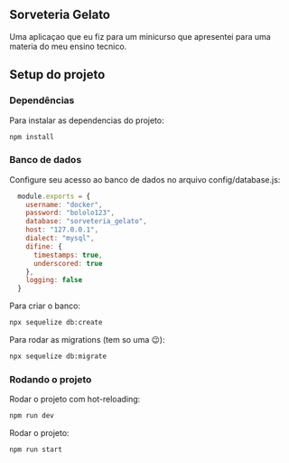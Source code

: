 ## Sorveteria Gelato

Uma aplicaçao que eu fiz para um minicurso que apresentei para uma materia do meu ensino tecnico.

## Setup do projeto

### Dependências
Para instalar as dependencias  do projeto:
```bash
npm install
```
### Banco de dados
Configure seu acesso ao banco de dados no arquivo config/database.js:

```javascript
  module.exports = {
    username: "docker",
    password: "bololo123",
    database: "sorveteria_gelato",
    host: "127.0.0.1",
    dialect: "mysql",
    difine: {
      timestamps: true,
      underscored: true
    },
    logging: false
  }
```

Para criar o banco:
```bash
npx sequelize db:create
```

Para rodar as migrations (tem so uma 😉):

```bash
npx sequelize db:migrate
```

### Rodando o projeto

Rodar o projeto com hot-reloading:
```bash
npm run dev
```
Rodar o projeto:
```bash
npm run start
```